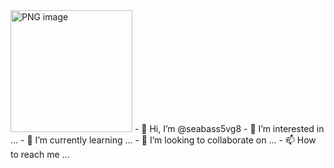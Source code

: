 <img width="195" alt="PNG image" src="https://github.com/seabass5vg8/seabass5vg8/assets/137864528/605ca4c1-7cf5-402a-a8d1-81c367dbe8a1">
- 👋 Hi, I’m @seabass5vg8
- 👀 I’m interested in ...
- 🌱 I’m currently learning ...
- 💞️ I’m looking to collaborate on ...
- 📫 How to reach me ...

<!---
seabass5vg8/seabass5vg8 is a ✨ special ✨ repository because its `README.md` (this file) appears on your GitHub profile.
You can click the Preview link to take a look at your changes.
--->
